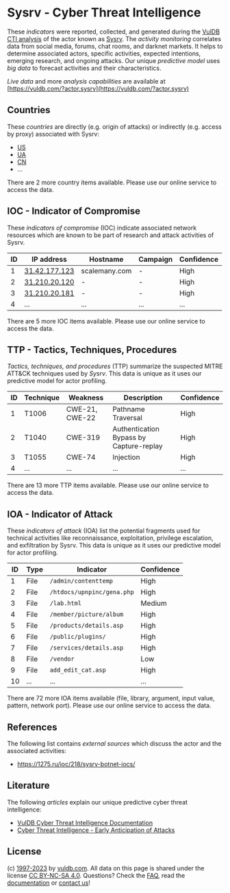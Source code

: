 # Sysrv - Cyber Threat Intelligence

These _indicators_ were reported, collected, and generated during the [VulDB CTI analysis](https://vuldb.com/?kb.cti) of the actor known as [Sysrv](https://vuldb.com/?actor.sysrv). The _activity monitoring_ correlates data from social media, forums, chat rooms, and darknet markets. It helps to determine associated actors, specific activities, expected intentions, emerging research, and ongoing attacks. Our unique _predictive model_ uses _big data_ to forecast activities and their characteristics.

_Live data_ and more _analysis capabilities_ are available at [https://vuldb.com/?actor.sysrv](https://vuldb.com/?actor.sysrv)

## Countries

These _countries_ are directly (e.g. origin of attacks) or indirectly (e.g. access by proxy) associated with Sysrv:

* [US](https://vuldb.com/?country.us)
* [UA](https://vuldb.com/?country.ua)
* [CN](https://vuldb.com/?country.cn)
* ...

There are 2 more country items available. Please use our online service to access the data.

## IOC - Indicator of Compromise

These _indicators of compromise_ (IOC) indicate associated network resources which are known to be part of research and attack activities of Sysrv.

ID | IP address | Hostname | Campaign | Confidence
-- | ---------- | -------- | -------- | ----------
1 | [31.42.177.123](https://vuldb.com/?ip.31.42.177.123) | scalemany.com | - | High
2 | [31.210.20.120](https://vuldb.com/?ip.31.210.20.120) | - | - | High
3 | [31.210.20.181](https://vuldb.com/?ip.31.210.20.181) | - | - | High
4 | ... | ... | ... | ...

There are 5 more IOC items available. Please use our online service to access the data.

## TTP - Tactics, Techniques, Procedures

_Tactics, techniques, and procedures_ (TTP) summarize the suspected MITRE ATT&CK techniques used by _Sysrv_. This data is unique as it uses our predictive model for actor profiling.

ID | Technique | Weakness | Description | Confidence
-- | --------- | -------- | ----------- | ----------
1 | T1006 | CWE-21, CWE-22 | Pathname Traversal | High
2 | T1040 | CWE-319 | Authentication Bypass by Capture-replay | High
3 | T1055 | CWE-74 | Injection | High
4 | ... | ... | ... | ...

There are 13 more TTP items available. Please use our online service to access the data.

## IOA - Indicator of Attack

These _indicators of attack_ (IOA) list the potential fragments used for technical activities like reconnaissance, exploitation, privilege escalation, and exfiltration by Sysrv. This data is unique as it uses our predictive model for actor profiling.

ID | Type | Indicator | Confidence
-- | ---- | --------- | ----------
1 | File | `/admin/contenttemp` | High
2 | File | `/htdocs/upnpinc/gena.php` | High
3 | File | `/lab.html` | Medium
4 | File | `/member/picture/album` | High
5 | File | `/products/details.asp` | High
6 | File | `/public/plugins/` | High
7 | File | `/services/details.asp` | High
8 | File | `/vendor` | Low
9 | File | `add_edit_cat.asp` | High
10 | ... | ... | ...

There are 72 more IOA items available (file, library, argument, input value, pattern, network port). Please use our online service to access the data.

## References

The following list contains _external sources_ which discuss the actor and the associated activities:

* https://1275.ru/ioc/218/sysrv-botnet-iocs/

## Literature

The following _articles_ explain our unique predictive cyber threat intelligence:

* [VulDB Cyber Threat Intelligence Documentation](https://vuldb.com/?kb.cti)
* [Cyber Threat Intelligence - Early Anticipation of Attacks](https://www.scip.ch/en/?labs.20201022)

## License

(c) [1997-2023](https://vuldb.com/?kb.changelog) by [vuldb.com](https://vuldb.com/?kb.about). All data on this page is shared under the license [CC BY-NC-SA 4.0](https://creativecommons.org/licenses/by-nc-sa/4.0/). Questions? Check the [FAQ](https://vuldb.com/?kb.faq), read the [documentation](https://vuldb.com/?kb) or [contact us](https://vuldb.com/?contact)!
